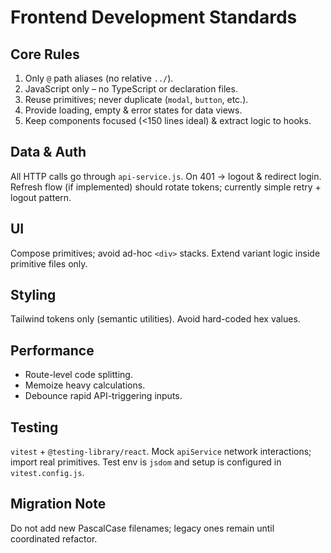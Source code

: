 # Frontend Development Standards

## Core Rules

1. Only `@` path aliases (no relative `../`).
2. JavaScript only – no TypeScript or declaration files.
3. Reuse primitives; never duplicate (`modal`, `button`, etc.).
4. Provide loading, empty & error states for data views.
5. Keep components focused (<150 lines ideal) & extract logic to hooks.

## Data & Auth

All HTTP calls go through `api-service.js`. On 401 → logout & redirect login. Refresh flow (if implemented) should rotate tokens; currently simple retry + logout pattern.

## UI

Compose primitives; avoid ad-hoc `<div>` stacks. Extend variant logic inside primitive files only.

## Styling

Tailwind tokens only (semantic utilities). Avoid hard-coded hex values.

## Performance

- Route-level code splitting.
- Memoize heavy calculations.
- Debounce rapid API-triggering inputs.

## Testing

`vitest` + `@testing-library/react`. Mock `apiService` network interactions; import real primitives. Test env is `jsdom` and setup is configured in `vitest.config.js`.

## Migration Note

Do not add new PascalCase filenames; legacy ones remain until coordinated refactor.
